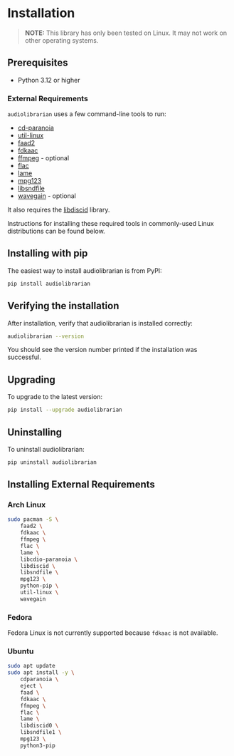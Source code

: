 # Installation

> **NOTE:** This library has only been tested on Linux. It may not work on other operating
> systems.

## Prerequisites

- Python 3.12 or higher

### External Requirements

`audiolibrarian` uses a few command-line tools to run:

- [cd-paranoia](https://www.gnu.org/software/libcdio/)
- [util-linux](https://github.com/util-linux/util-linux)
- [faad2](https://github.com/knik0/faad2)
- [fdkaac](https://github.com/nu774/fdkaac)
- [ffmpeg](https://ffmpeg.org/) - optional
- [flac](https://github.com/xiph/flac)
- [lame](https://lame.sourceforge.io/)
- [mpg123](https://www.mpg123.de/)
- [libsndfile](https://github.com/libsndfile/libsndfile)
- [wavegain](https://github.com/MestreLion/wavegain) - optional

It also requires the [libdiscid](https://musicbrainz.org/doc/libdiscid) library.

Instructions for installing these required tools in commonly-used Linux distributions can be
found below.

## Installing with pip

The easiest way to install audiolibrarian is from PyPI:

```bash
pip install audiolibrarian
```

## Verifying the installation

After installation, verify that audiolibrarian is installed correctly:

```bash
audiolibrarian --version
```

You should see the version number printed if the installation was successful.

## Upgrading

To upgrade to the latest version:

```bash
pip install --upgrade audiolibrarian
```

## Uninstalling

To uninstall audiolibrarian:

```bash
pip uninstall audiolibrarian
```

## Installing External Requirements

### Arch Linux

```bash
sudo pacman -S \
    faad2 \
    fdkaac \
    ffmpeg \
    flac \
    lame \
    libcdio-paranoia \
    libdiscid \
    libsndfile \
    mpg123 \
    python-pip \
    util-linux \
    wavegain
```

### Fedora

Fedora Linux is not currently supported because `fdkaac` is not available.

### Ubuntu

```bash
sudo apt update
sudo apt install -y \
    cdparanoia \
    eject \
    faad \
    fdkaac \
    ffmpeg \
    flac \
    lame \
    libdiscid0 \
    libsndfile1 \
    mpg123 \
    python3-pip
```
